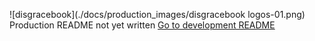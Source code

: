 ![disgracebook](./docs/production_images/disgracebook logos-01.png)
Production README not yet written
[Go to development README](./docs)
